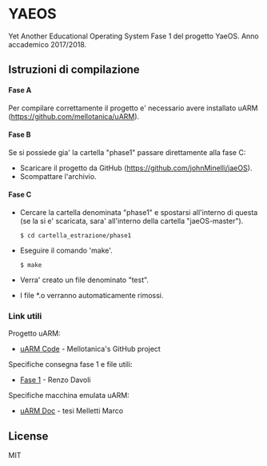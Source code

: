 # YAEOS
Yet Another Educational Operating System
Fase 1 del progetto YaeOS.
Anno accademico 2017/2018.
## Istruzioni di compilazione

#### Fase A
Per compilare correttamente il progetto e' necessario avere installato uARM (https://github.com/mellotanica/uARM).


#### Fase B 
Se si possiede gia' la cartella "phase1" passare direttamente alla fase C:

  - Scaricare il progetto da GitHub (https://github.com/johnMinelli/jaeOS).
  - Scompattare l'archivio.
 
#### Fase C
  - Cercare la cartella denominata "phase1" e spostarsi all'interno di questa (se la si e' scaricata, sara' all'interno della cartella "jaeOS-master").
  
        $ cd cartella_estrazione/phase1  
  
  - Eseguire il comando 'make'.
  
        $ make    
  
  - Verra' creato un file denominato "test". 
  - I file *.o verranno automaticamente rimossi.

### Link utili

Progetto uARM:

* [uARM Code](https://github.com/mellotanica/uARM) - Mellotanica's GitHub project

Specifiche consegna fase 1 e file utili:

* [Fase 1](http://www.cs.unibo.it/~renzo/so/yaeos/phase1/) - Renzo Davoli

Specifiche macchina emulata uARM:

* [uARM Doc](http://amslaurea.unibo.it/11866/) - tesi Melletti Marco

License
----
MIT
